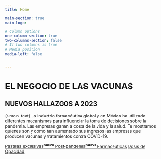 ```yaml
---
title: Home

main-section: true
main-logo:

# Column options
one-column-section: true
two-columns-section: false
# If two columns is true
# Media position
media-left: false


---
```

# EL NEGOCIO DE LAS VACUNA$

## NUEVOS HALLAZGOS A 2023

{:.main-text}
La industria farmacéutica global y en México ha utilizado diferentes mecanismos para influenciar la toma de decisiones sobre la pandemia. Las empresas ganan a costa de la vida y la salud. Te mostramos quiénes son y cómo han aumentado sus ingresos las empresas que producen vacunas y tratamientos contra COVID-19.

[Pastillas exclusivas<sup>**nuevo** </sup>](/vacunas-2023/antivirales)
[Post-pandemia<sup>**nuevo** </sup>](/vacunas-2023/postpandemia)
[Farmacéuticas](/vacunas-2023/industria-farmaceutica)
[Dosis de Opacidad](/vacunas-2023/contratos-y-beneficiarias)





